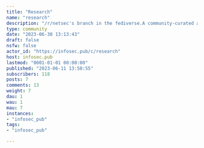 ```yaml
---
title: "Research" 
name: "research"
description: "/r/netsec's branch in the fediverse.A community-curated aggregator of technical research. Our mission is to extract signal from the noise.Only post technical content here. New tools (and major releases of existing ones), novel techniques, deep dives and post mortems are the ideal content. CTF and bug bounty writeups could be acceptable if they showcase lesser known approaches or techniques.Non-technical content (both beginner and CISO level) will be considered spam."
type: community
date: "2023-06-30 13:13:43"
draft: false
nsfw: false
actor_id: "https://infosec.pub/c/research"
host: infosec.pub
lastmod: "0001-01-01 00:00:00"
published: "2023-06-11 13:50:55"
subscribers: 118
posts: 7
comments: 13
weight: 7
dau: 1
wau: 1
mau: 7
instances:
- "infosec_pub"
tags: 
- "infosec_pub"

---
```

